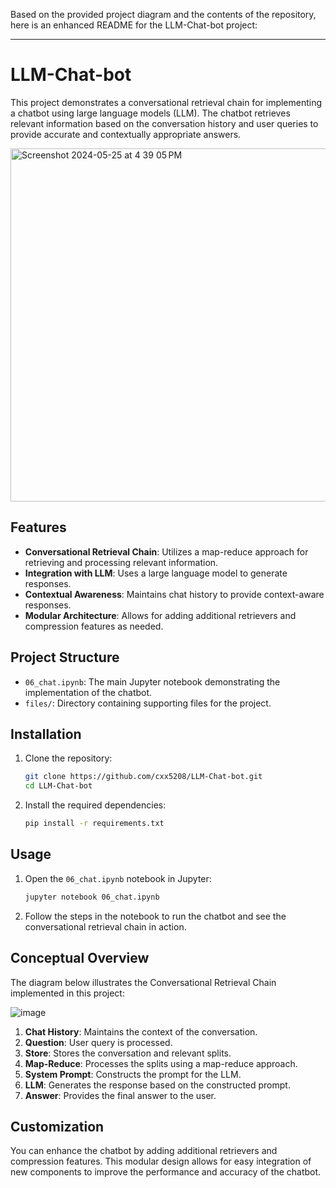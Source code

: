 Based on the provided project diagram and the contents of the repository, here is an enhanced README for the LLM-Chat-bot project:

---

# LLM-Chat-bot

This project demonstrates a conversational retrieval chain for implementing a chatbot using large language models (LLM). The chatbot retrieves relevant information based on the conversation history and user queries to provide accurate and contextually appropriate answers.

<img width="565" alt="Screenshot 2024-05-25 at 4 39 05 PM" src="https://github.com/cxx5208/LLM-Chat-bot/assets/76988460/dcebb37a-0e4f-4ce1-9636-ac13e2d99e27">

## Features

- **Conversational Retrieval Chain**: Utilizes a map-reduce approach for retrieving and processing relevant information.
- **Integration with LLM**: Uses a large language model to generate responses.
- **Contextual Awareness**: Maintains chat history to provide context-aware responses.
- **Modular Architecture**: Allows for adding additional retrievers and compression features as needed.

## Project Structure

- `06_chat.ipynb`: The main Jupyter notebook demonstrating the implementation of the chatbot.
- `files/`: Directory containing supporting files for the project.

## Installation

1. Clone the repository:

    ```bash
    git clone https://github.com/cxx5208/LLM-Chat-bot.git
    cd LLM-Chat-bot
    ```

2. Install the required dependencies:

    ```bash
    pip install -r requirements.txt
    ```

## Usage

1. Open the `06_chat.ipynb` notebook in Jupyter:

    ```bash
    jupyter notebook 06_chat.ipynb
    ```

2. Follow the steps in the notebook to run the chatbot and see the conversational retrieval chain in action.

## Conceptual Overview

The diagram below illustrates the Conversational Retrieval Chain implemented in this project:

![image](https://github.com/cxx5208/LLM-Chat-bot/assets/76988460/16f2bb9a-fdd5-4e29-8230-d45697e5d88e)

1. **Chat History**: Maintains the context of the conversation.
2. **Question**: User query is processed.
3. **Store**: Stores the conversation and relevant splits.
4. **Map-Reduce**: Processes the splits using a map-reduce approach.
5. **System Prompt**: Constructs the prompt for the LLM.
6. **LLM**: Generates the response based on the constructed prompt.
7. **Answer**: Provides the final answer to the user.

## Customization

You can enhance the chatbot by adding additional retrievers and compression features. This modular design allows for easy integration of new components to improve the performance and accuracy of the chatbot.



